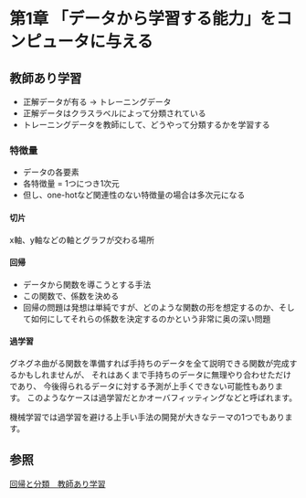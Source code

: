 # 第1章 「データから学習する能力」をコンピュータに与える

## 教師あり学習
- 正解データが有る -> トレーニングデータ
- 正解データはクラスラベルによって分類されている
- トレーニングデータを教師にして、どうやって分類するかを学習する

### 特徴量
* データの各要素
* 各特徴量 = 1つにつき1次元
* 但し、one-hotなど関連性のない特徴量の場合は多次元になる

#### 切片
x軸、y軸などの軸とグラフが交わる場所

#### 回帰
- データから関数を導こうとする手法
- この関数で、係数を決める
- 回帰の問題は発想は単純ですが、どのような関数の形を想定するのか、そして如何にしてそれらの係数を決定するのかという非常に奥の深い問題

#### 過学習
グネグネ曲がる関数を準備すれば手持ちのデータを全て説明できる関数が完成するかもしれませんが、
それはあくまで手持ちのデータに無理やり合わせただけであり、
今後得られるデータに対する予測が上手くできない可能性もあります。
このようなケースは過学習だとかオーバフィッティングなどと呼ばれます。

機械学習では過学習を避ける上手い手法の開発が大きなテーマの1つでもあります。

## 参照
[回帰と分類　教師あり学習](http://s0sem0y.hatenablog.com/entry/2016/04/10/025203)